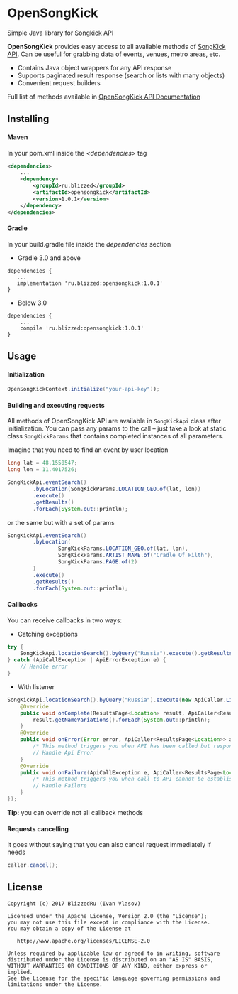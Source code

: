 # OpenSongKick
Simple Java library for [Songkick](http://songkick.com) API

**OpenSongKick** provides easy access to all available methods of [SongKick API][doc]. 
Can be useful for grabbing data of events, venues, metro areas, etc.

* Contains Java object wrappers for any API response
* Supports paginated result response (search or lists with many objects)
* Convenient request builders

Full list of methods available in [OpenSongKick API Documentation][doc]

## Installing

#### Maven

In your pom.xml inside the *\<dependencies>* tag
```xml
<dependencies>
    ...
    <dependency>
        <groupId>ru.blizzed</groupId>
        <artifactId>opensongkick</artifactId>
        <version>1.0.1</version>
    </dependency>
</dependencies>
```

#### Gradle

In your build.gradle file inside the *dependencies* section

* Gradle 3.0 and above
``` 
dependencies {
   ...
   implementation 'ru.blizzed:opensongkick:1.0.1'
}
```
  
* Below 3.0
``` 
dependencies {
    ...
    compile 'ru.blizzed:opensongkick:1.0.1'
}
```
  
## Usage

#### Initialization

```java 
OpenSongKickContext.initialize("your-api-key"));
```

#### Building and executing requests

All methods of OpenSongKick API are available in `SongKickApi` class after initialization.
You can pass any params to the call – just take a look at static class `SongKickParams` that 
contains completed instances of all parameters.

Imagine that you need to find an event by user location

```java 
long lat = 48.1550547;
long lon = 11.4017526;
```

```java 
SongKickApi.eventSearch()
        .byLocation(SongKickParams.LOCATION_GEO.of(lat, lon))
        .execute()
        .getResults()
        .forEach(System.out::println);
```

or the same but with a set of params

```java 
SongKickApi.eventSearch()
        .byLocation(
                SongKickParams.LOCATION_GEO.of(lat, lon), 
                SongKickParams.ARTIST_NAME.of("Cradle Of Filth"),
                SongKickParams.PAGE.of(2)
        )
        .execute()
        .getResults()
        .forEach(System.out::println);
```

#### Callbacks 
You can receive callbacks in two ways:

* Catching exceptions
```java 
try {
    SongKickApi.locationSearch().byQuery("Russia").execute().getResults().forEach(System.out::println);
} catch (ApiCallException | ApiErrorException e) {
    // Handle error
} 
```
* With listener
```java 
SongKickApi.locationSearch().byQuery("Russia").execute(new ApiCaller.Listener<ResultsPage<Location>>() {
    @Override
    public void onComplete(ResultsPage<Location> result, ApiCaller<ResultsPage<Location>> apiCaller) {
        result.getNameVariations().forEach(System.out::println);
    }
    @Override
    public void onError(Error error, ApiCaller<ResultsPage<Location>> apiCaller) {
        /* This method triggers you when API has been called but response contains an error */
        // Handle Api Error
    }
    @Override
    public void onFailure(ApiCallException e, ApiCaller<ResultsPage<Location>> apiCaller) {
        /* This method triggers you when call to API cannot be established. E.g. no internet connection */
        // Handle Failure
    }
});
```
**Tip:** you can override not all callback methods

#### Requests cancelling
It goes without saying that you can also cancel request immediately if needs
```java 
caller.cancel();
```

## License

```
Copyright (c) 2017 BlizzedRu (Ivan Vlasov)

Licensed under the Apache License, Version 2.0 (the "License");
you may not use this file except in compliance with the License.
You may obtain a copy of the License at

   http://www.apache.org/licenses/LICENSE-2.0

Unless required by applicable law or agreed to in writing, software
distributed under the License is distributed on an "AS IS" BASIS,
WITHOUT WARRANTIES OR CONDITIONS OF ANY KIND, either express or implied.
See the License for the specific language governing permissions and
limitations under the License.
```

[doc]: www.songkick.com/developer